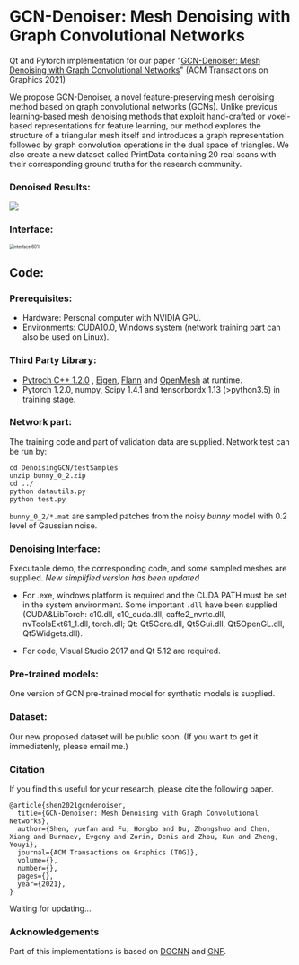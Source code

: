 # GCN-Denoiser: Mesh Denoising with Graph Convolutional Networks
Qt and Pytorch implementation for our paper "[GCN-Denoiser: Mesh Denoising with Graph Convolutional Networks](http://www.youyizheng.net/docs/gcn-denoiser.pdf)" (ACM Transactions on Graphics 2021)

We propose GCN-Denoiser, a novel feature-preserving mesh denoising method based on graph convolutional networks (GCNs). Unlike previous learning-based mesh denoising methods that exploit hand-crafted or voxel-based representations for feature learning, our method explores the structure of a triangular mesh itself and introduces a graph representation followed by graph convolution operations in the dual space of triangles. We also create a new dataset called PrintData containing 20 real scans with their corresponding ground truths for the research community.

### Denoised Results:

![](/imgs/result.png)

### Interface:

<img src="/imgs/new_interface.png" alt="interface|60%" style="zoom:50%;" />

## Code:

### Prerequisites:

- Hardware: Personal computer with NVIDIA GPU.
- Environments: CUDA10.0, Windows system (network training part can also be used on Linux).

### Third Party Library:

- [Pytroch C++ 1.2.0](https://pytorch.org/) , [Eigen](http://eigen.tuxfamily.org/index.php?title=Main_Page), [Flann](https://github.com/mariusmuja/flann) and [OpenMesh](https://www.graphics.rwth-aachen.de/software/openmesh/) at runtime.
- Pytorch 1.2.0, numpy, Scipy 1.4.1 and tensorbordx 1.13 (\>python3.5) in training stage.

### Network part:

The training code and part of validation data are supplied. Network test can be run by:

```
cd DenoisingGCN/testSamples
unzip bunny_0_2.zip
cd ../
python datautils.py
python test.py
```

`bunny_0_2/*.mat` are sampled patches from the noisy *bunny* model with 0.2 level of Gaussian noise.

### Denoising Interface:

Executable demo, the corresponding code, and some sampled meshes are supplied. *New simplified version has been updated*

- For .exe, windows platform is required and the CUDA PATH must be set in the system environment. Some important `.dll` have been supplied (CUDA&LibTorch: c10.dll, c10_cuda.dll, caffe2_nvrtc.dll, nvToolsExt61_1.dll, torch.dll; Qt: Qt5Core.dll, Qt5Gui.dll, Qt5OpenGL.dll, Qt5Widgets.dll).

- For code, Visual Studio 2017 and Qt 5.12 are required.

### Pre-trained models:

One version of GCN pre-trained model for synthetic models is supplied.

### Dataset:

Our new proposed dataset will be public soon. (If you want to get it immediatenly, please email me.)

### Citation

If you find this useful for your research, please cite the following paper.

```
@article{shen2021gcndenoiser,
  title={GCN-Denoiser: Mesh Denoising with Graph Convolutional Networks},
  author={Shen, yuefan and Fu, Hongbo and Du, Zhongshuo and Chen, Xiang and Burnaev, Evgeny and Zorin, Denis and Zhou, Kun and Zheng, Youyi},
  journal={ACM Transactions on Graphics (TOG)},
  volume={},
  number={},
  pages={},
  year={2021},
}
```

Waiting for updating...

### Acknowledgements

Part of this implementations is based on [DGCNN](https://github.com/WangYueFt/dgcnn) and [GNF](https://github.com/bldeng/GuidedDenoising).
